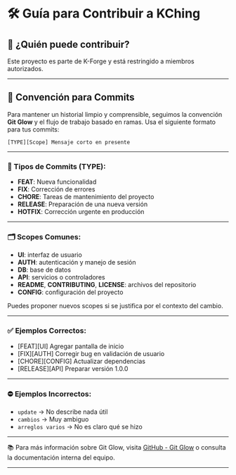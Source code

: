# 🛠️ Guía para Contribuir a KChing

## 🤝 ¿Quién puede contribuir?
Este proyecto es parte de K-Forge y está restringido a miembros autorizados.

---

## 📌 Convención para Commits
Para mantener un historial limpio y comprensible, seguimos la convención **Git Glow** y el flujo de trabajo basado en ramas. Usa el siguiente formato para tus commits:

```
[TYPE][Scope] Mensaje corto en presente
```

---

### 🧾 Tipos de Commits (TYPE):
- **FEAT**: Nueva funcionalidad
- **FIX**: Corrección de errores
- **CHORE**: Tareas de mantenimiento del proyecto
- **RELEASE**: Preparación de una nueva versión
- **HOTFIX**: Corrección urgente en producción

---

### 🗂️ Scopes Comunes:
- **UI**: interfaz de usuario
- **AUTH**: autenticación y manejo de sesión
- **DB**: base de datos
- **API**: servicios o controladores
- **README**, **CONTRIBUTING**, **LICENSE**: archivos del repositorio
- **CONFIG**: configuración del proyecto

Puedes proponer nuevos scopes si se justifica por el contexto del cambio.

---

### ✅ Ejemplos Correctos:
- [FEAT][UI] Agregar pantalla de inicio
- [FIX][AUTH] Corregir bug en validación de usuario
- [CHORE][CONFIG] Actualizar dependencias
- [RELEASE][API] Preparar versión 1.0.0

---

### ⛔ Ejemplos Incorrectos:
- `update` → No describe nada útil
- `cambios` → Muy ambiguo
- `arreglos varios` → No es claro qué se hizo

---

📚 Para más información sobre Git Glow, visita [GitHub - Git Glow](https://github.com/arthurdenner/git-glow) o consulta la documentación interna del equipo.

---

<!-- Los scripts de instalación de hooks se encuentran en la carpeta scripts/ y están diferenciados por plataforma: macos-git-glow.sh y windows-git-glow.ps1. -->
